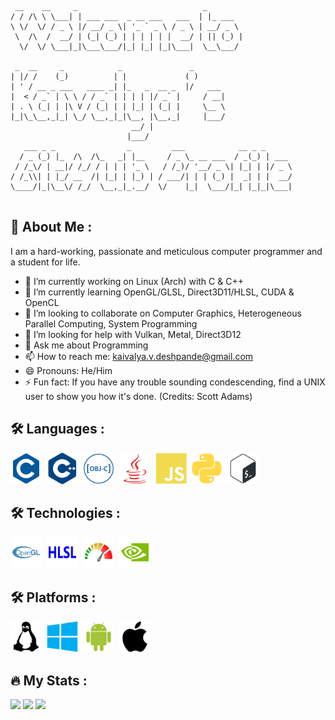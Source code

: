 <!--
**KaivalyaD/KaivalyaD** is a ✨ _special_ ✨ repository because its `README.md` (this file) appears on your GitHub profile.

Here are some ideas to get you started:

- 🔭 I’m currently working on ...
- 🌱 I’m currently learning ...
- 👯 I’m looking to collaborate on ...
- 🤔 I’m looking for help with ...
- 💬 Ask me about ...
- 📫 How to reach me: ...
- 😄 Pronouns: ...
- ⚡ Fun fact: ...
-->
````{verbatim}
 __    __     _                            _        
/ / /\ \ \___| | ___ ___  _ __ ___   ___  | |_ ___  
\ \/  \/ / _ \ |/ __/ _ \| '_ ` _ \ / _ \ | __/ _ \ 
 \  /\  /  __/ | (_| (_) | | | | | |  __/ | || (_) |
  \/  \/ \___|_|\___\___/|_| |_| |_|\___|  \__\___/ 
                                                    
 _  __     _            _               _       
| |/ /    (_)          | |             ( )      
| ' / __ _ ___   ____ _| |_   _  __ _  |/   ___ 
|  < / _` | \ \ / / _` | | | | |/ _` |     / __|
| . \ (_| | |\ V / (_| | | |_| | (_| |     \__ \
|_|\_\__,_|_| \_/ \__,_|_|\__, |\__,_|     |___/
                           __/ |                
                          |___/                 
   ___ _ _                _         ___            __ _ _      
  / _ (_) |_  /\  /\_   _| |__     / _ \_ __ ___  / _(_) | ___ 
 / /_\/ | __|/ /_/ / | | | '_ \   / /_)/ '__/ _ \| |_| | |/ _ \
/ /_\\| | |_/ __  /| |_| | |_) | / ___/| | | (_) |  _| | |  __/
\____/|_|\__\/ /_/  \__,_|_.__/  \/    |_|  \___/|_| |_|_|\___|
                                                               
````
## 🧑 About Me :
I am a hard-working, passionate and meticulous computer programmer and a student for life.
- 🔭 I’m currently working on Linux (Arch) with C & C++
- 🌱 I’m currently learning OpenGL/GLSL, Direct3D11/HLSL, CUDA & OpenCL
- 👯 I’m looking to collaborate on Computer Graphics, Heterogeneous Parallel Computing, System Programming
- 🤔 I’m looking for help with Vulkan, Metal, Direct3D12
- 💬 Ask me about Programming
- 📫 How to reach me: kaivalya.v.deshpande@gmail.com
- 😄 Pronouns: He/Him
- ⚡ Fun fact: If you have any trouble sounding condescending, find a UNIX user to show you how it's done. (Credits: Scott Adams)

## 🛠️ Languages :
<img src="https://raw.githubusercontent.com/devicons/devicon/master/icons/c/c-plain.svg" width = 50/>&nbsp;
<img src="https://raw.githubusercontent.com/devicons/devicon/master/icons/cplusplus/cplusplus-plain.svg" width = 50/>&nbsp;
<img src="https://raw.githubusercontent.com/devicons/devicon/master/icons/objectivec/objectivec-plain.svg" width = 50/>&nbsp;
<img src="https://raw.githubusercontent.com/devicons/devicon/master/icons/java/java-plain.svg" width = 50/>&nbsp;
<img src="https://raw.githubusercontent.com/devicons/devicon/master/icons/javascript/javascript-plain.svg" width = 50/>&nbsp;
<img src="https://raw.githubusercontent.com/devicons/devicon/master/icons/python/python-plain.svg" width = 50/>&nbsp;
<img src="https://raw.githubusercontent.com/devicons/devicon/master/icons/bash/bash-plain.svg" width = 50/>&nbsp;

## 🛠️ Technologies :
<img src="https://raw.githubusercontent.com/vscode-icons/vscode-icons/master/icons/file_type_glsl.svg" width = 50/>&nbsp;
<img src="https://raw.githubusercontent.com/vscode-icons/vscode-icons/master/icons/file_type_hlsl.svg" width = 50/>&nbsp;
<img src="https://raw.githubusercontent.com/vscode-icons/vscode-icons/master/icons/file_type_opencl.svg" width = 50/>&nbsp;
<img src="https://raw.githubusercontent.com/vscode-icons/vscode-icons/master/icons/file_type_cuda.svg" width = 50/>&nbsp;

## 🛠️ Platforms :
<img src="https://raw.githubusercontent.com/devicons/devicon/master/icons/linux/linux-plain.svg" width = 50/>&nbsp;
<img src="https://raw.githubusercontent.com/devicons/devicon/master/icons/windows8/windows8-original.svg" width = 50/>&nbsp;
<img src="https://raw.githubusercontent.com/devicons/devicon/master/icons/android/android-plain.svg" width = 50/>&nbsp;
<img src="https://raw.githubusercontent.com/devicons/devicon/master/icons/apple/apple-original.svg" width = 50/>&nbsp;

## 🔥 My Stats :
<img height=200 src="https://github-readme-stats.zohan.tech/api/top-langs/?username=KaivalyaD&theme=gotham&border_radius=40.0&layout=compact"/>
<img height=200 src="https://github-readme-stats.zohan.tech/api?username=KaivalyaD&show_icons=true&theme=gotham&border_radius=40.0&layout=compact"/>
<img height=200 src="https://streak-stats.demolab.com?user=KaivalyaD&theme=gotham&border_radius=40.5&date_format=j%20M%5B%20Y%5D"/>

